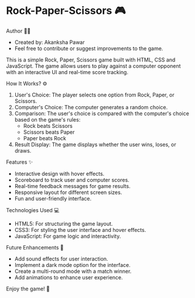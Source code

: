# Rock-Paper-Scissors 🎮

Author 👨‍💻
- Created by: Akanksha Pawar 
- Feel free to contribute or suggest improvements to the game.

This is a simple Rock, Paper, Scissors game built with HTML, CSS and JavaScript. The game allows users to play against a computer opponent with an interactive UI and real-time score tracking.

How It Works? ⚙️
1. User's Choice: The player selects one option from Rock, Paper, or Scissors.
2. Computer's Choice: The computer generates a random choice.
3. Comparison: The user's choice is compared with the computer's choice based on the game's rules:
   - Rock beats Scissors
   - Scissors beats Paper
   - Paper beats Rock
4. Result Display: The game displays whether the user wins, loses, or draws.

Features ✨
- Interactive design with hover effects.
- Scoreboard to track user and computer scores.
- Real-time feedback messages for game results.
- Responsive layout for different screen sizes.
- Fun and user-friendly interface.

Technologies Used 💻
- HTML5: For structuring the game layout.
- CSS3: For styling the user interface and hover effects.
- JavaScript: For game logic and interactivity.

Future Enhancements 🚀
- Add sound effects for user interaction.
- Implement a dark mode option for the interface.
- Create a multi-round mode with a match winner.
- Add animations to enhance user experience.

Enjoy the game! 🥳